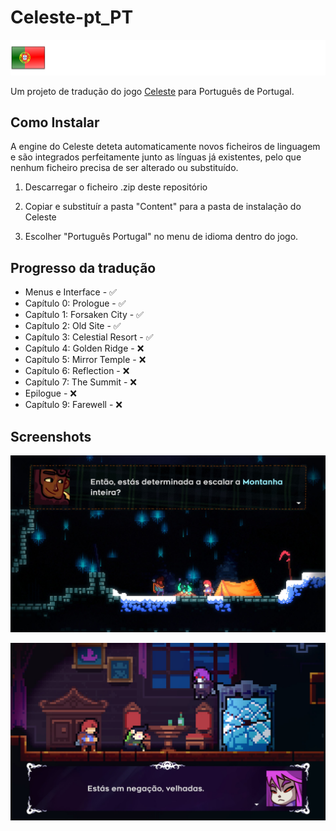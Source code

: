 # Celeste-pt_PT 

[celeste-game]: https://www.celestegame.com/ "Official Celeste website"

![](https://github.com/Hurricane-32/Celeste-pt_PT/blob/main/Content/Icons/portugal-portuguese.png)

Um projeto de tradução do jogo [Celeste][celeste-game] para Português de Portugal.

## Como Instalar

A engine do Celeste deteta automaticamente novos ficheiros de linguagem e são integrados perfeitamente junto as línguas já existentes, pelo que nenhum ficheiro precisa de ser alterado ou substituído.

1. Descarregar o ficheiro .zip deste repositório

2. Copiar e substituír a pasta "Content" para a pasta de instalação do Celeste

3. Escolher "Português Portugal" no menu de idioma dentro do jogo. 

## Progresso da tradução

- Menus e Interface - ✅
- Capítulo 0: Prologue - ✅
- Capítulo 1: Forsaken City - ✅
- Capítulo 2: Old Site - ✅
- Capítulo 3: Celestial Resort - ✅
- Capítulo 4: Golden Ridge - ❌
- Capítulo 5: Mirror Temple - ❌
- Capítulo 6: Reflection - ❌
- Capítulo 7: The Summit - ❌
- Epilogue - ❌
- Capítulo 9: Farewell - ❌

## Screenshots

![](https://github.com/Hurricane-32/Celeste-pt_PT/blob/main/Screenshots/20250629175428_1.jpg)

![](https://github.com/Hurricane-32/Celeste-pt_PT/blob/main/Screenshots/20250629175632_1.jpg)
